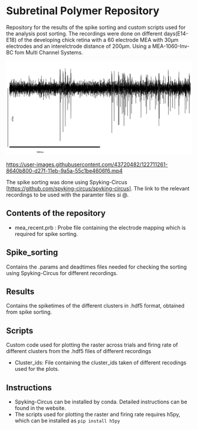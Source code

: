# Subretinal Polymer Repository 

Repository for the results of the spike sorting and custom scripts used for the analysis post sorting.
The recordings were done on different days(E14-E18) of the developing chick retina with a 60 electrode MEA with 30&mu;m  electrodes and an interelctrode distance of 200&mu;m. Using a MEA-1060-Inv-BC fom Multi Channel Systems.

<!--![plot](https://github.com/jncmel/spike-analysis/blob/main/Filtered_data.png | width=100)-->
<img src="https://github.com/jncmel/spike-analysis/blob/main/Filtered_data.png" width="700"> 


https://user-images.githubusercontent.com/43720482/122711261-8640b800-d27f-11eb-9a5a-55c1be4606f6.mp4

The spike sorting was done using Spyking-Circus [https://github.com/spyking-circus/spyking-circus]. The link to the relevant recordings to be used with the paramter files si @. 

## Contents of the repository

- mea_recent.prb : Probe file containing the electrode mapping which is required for spike sorting.
## Spike_sorting

Contains the .params and deadtimes files needed for checking the sorting using Spyking-Circus for different recordings.



## Results
Contains the spiketimes of the different clusters in .hdf5 format, obtained from spike sorting. 




## Scripts
Custom code used for plotting the raster across trials and firing rate of different clusters from the .hdf5 files of different recordings

- Cluster_ids: File containing the cluster_ids taken of different recodings used for the plots.

## Instructions
- Spyking-Circus can be installed by conda. Detailed instructions can be found in the website.
- The scripts used for plotting the raster and firing rate requires h5py, which can be installed as `pip install h5py`

